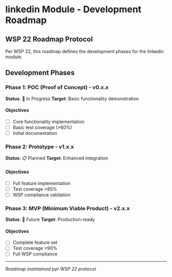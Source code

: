 # linkedin Module - Development Roadmap

## WSP 22 Roadmap Protocol
Per WSP 22, this roadmap defines the development phases for the linkedin module.

## Development Phases

### Phase 1: POC (Proof of Concept) - v0.x.x
**Status**: 🚧 In Progress
**Target**: Basic functionality demonstration

#### Objectives
- [ ] Core functionality implementation
- [ ] Basic test coverage (>60%)
- [ ] Initial documentation

### Phase 2: Prototype - v1.x.x
**Status**: 📋 Planned
**Target**: Enhanced integration

#### Objectives
- [ ] Full feature implementation
- [ ] Test coverage >85%
- [ ] WSP compliance validation

### Phase 3: MVP (Minimum Viable Product) - v2.x.x
**Status**: 🔮 Future
**Target**: Production-ready

#### Objectives
- [ ] Complete feature set
- [ ] Test coverage >90%
- [ ] Full WSP compliance

---

*Roadmap maintained per WSP 22 protocol*
